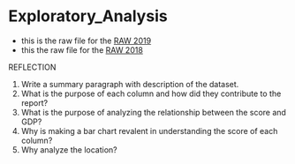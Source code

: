 # Exploratory_Analysis

+ this is the raw file for the [RAW 2019](https://raw.githubusercontent.com/cillanguyen/Exploratory_Analysis/2019.csv)
+ this the raw file for the [RAW 2018](https://raw.githubusercontent.com/cillanguyen/Exploratory_Analysis/main/2018.csv)

REFLECTION

1. Write a summary paragraph with description of the dataset.
2. What is the purpose of each column and how did they contribute to the report? 
3. What is the purpose of analyzing the relationship between the score and GDP?
4. Why is making a bar chart revalent in understanding the score of each column?
5. Why analyze the location? 
